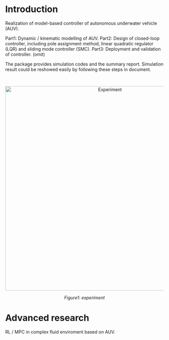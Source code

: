 # Introduction
Realization of model-based controller of autonomous underwater vehicle (AUV). 

Part1: Dynamic / kinematic modelling of AUV.
Part2: Design of closed-loop controller, including pole assignment method, linear quadratic regulator (LQR) and sliding mode controller (SMC).
Part3: Deployment and validation of controller. (omit)

The package provides simulation codes and the summary report. Simulation result could be reshowed easily by following these steps in document.

<br>  <!-- 这是空行间隔 -->

<div align="center">
  <img src="images/Experiment.jpg" alt="Experiment" style="width: 650px; height: auto;"/>

  *Figure1: experiment*
</div>






# Advanced research
RL / MPC in complex fluid enviroment based on AUV.
